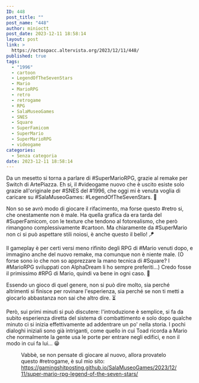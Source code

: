 ```yaml
---
ID: 448
post_title: ""
post_name: "448"
author: minioctt
post_date: 2023-12-11 18:58:14
layout: post
link: >
  https://octospacc.altervista.org/2023/12/11/448/
published: true
tags:
  - "1996"
  - cartoon
  - LegendOfTheSevenStars
  - Mario
  - MarioRPG
  - retro
  - retrogame
  - RPG
  - SalaMuseoGames
  - SNES
  - Square
  - SuperFamicom
  - SuperMario
  - SuperMarioRPG
  - videogame
categories:
  - Senza categoria
date: 2023-12-11 18:58:14
---
```

<!-- wp:paragraph -->
<p>Da un mesetto si torna a parlare di #SuperMarioRPG, grazie al remake per Switch di ArtePiazza. Eh si, il #videogame nuovo che è uscito esiste solo grazie all'originale per #SNES del #1996, che oggi mi è venuta voglia di caricare su #SalaMuseoGames: #LegendOfTheSevenStars. 🌟</p>
<!-- /wp:paragraph -->

<!-- wp:paragraph -->
<p>Non so se avrò modo di giocare il rifacimento, ma forse questo #retro si, che onestamente non è male. Ha quella grafica da era tarda del #SuperFamicom, con le texture che tendono al fotorealismo, che però rimangono complessivamente #cartoon. Ma chiaramente da #SuperMario non ci si può aspettare stili noiosi, è anche questo il bello! 🪁</p>
<!-- /wp:paragraph -->

<!-- wp:paragraph -->
<p>Il gameplay è per certi versi meno rifinito degli RPG di #Mario venuti dopo, e immagino anche del nuovo remake, ma comunque non è niente male. (O forse sono io che non so apprezzare la mano tecnica di #Square? I #MarioRPG sviluppati con AlphaDream li ho sempre preferiti...) Credo fosse il primissimo #RPG di Mario, quindi va bene in ogni caso. 🙏</p>
<!-- /wp:paragraph -->

<!-- wp:paragraph -->
<p>Essendo un gioco di quel genere, non si può dire molto, sia perché altrimenti si finisce per rovinare l'esperienza, sia perché se non ti metti a giocarlo abbastanza non sai che altro dire. ⏳</p>
<!-- /wp:paragraph -->

<!-- wp:paragraph -->
<p>Però, sui primi minuti si può discutere: l'introduzione è semplice, si fa da subito esperienza diretta del sistema di combattimento e solo dopo qualche minuto ci si inizia effettivamente ad addentrare un po' nella storia. I pochi dialoghi iniziali sono già intriganti, come quello in cui Toad ricorda a Mario che normalmente la gente usa le porte per entrare negli edifici, e non il modo in cui fa lui... 😁</p>
<!-- /wp:paragraph -->

<!-- wp:paragraph -->
<p></p>
<!-- /wp:paragraph -->

<!-- wp:image {"id":450,"sizeSlug":"large","linkDestination":"none","className":"large-pixelated"} -->
<figure class="wp-block-image size-large large-pixelated"><img src="https://octospacc.altervista.org/wp-content/uploads/2023/12/d0b68d68d9efc0558242f5476d1c5b81-11-11-2023.gif" alt="" class="wp-image-450"/><figcaption class="wp-element-caption">Vabbè, se non pensate di giocare al nuovo, allora provatelo questo #retrogame, è sul mio sito: <a href="https://gamingshitposting.github.io/SalaMuseoGames/2023/12/11/super-mario-rpg-legend-of-the-seven-stars/">https://gamingshitposting.github.io/SalaMuseoGames/2023/12/11/super-mario-rpg-legend-of-the-seven-stars/</a></figcaption></figure>
<!-- /wp:image -->
